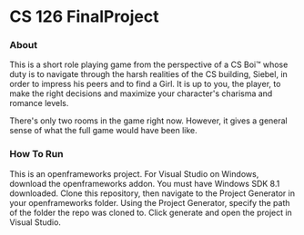 # CS 126 FinalProject

### About
This is a short role playing game from the perspective of a CS Boi™ whose duty is to navigate through the harsh realities of the 
CS building, Siebel, in order to impress his peers and to find a Girl. It is up to you, the player, to make the right decisions and 
maximize your character's charisma and romance levels.

There's only two rooms in the game right now. However, it gives a general sense of what the full game would have been like.

### How To Run
This is an openframeworks project. For Visual Studio on Windows, download the openframeworks addon. You must have Windows SDK 8.1 
downloaded. Clone this repository, then navigate to the Project Generator in your openframeworks folder. Using the Project Generator, specify the path of the folder the repo was cloned to. Click generate and open the project in Visual Studio.

